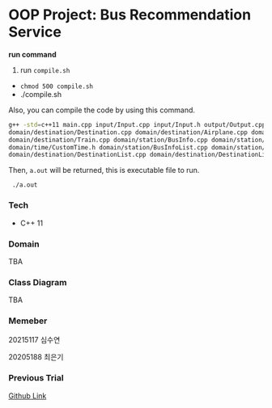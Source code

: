 # OOP Project: Bus Recommendation Service


**run command**
1. run `compile.sh`
- `chmod 500 compile.sh`
- ./compile.sh

Also, you can compile the code by using this command.

```bash
g++ -std=c++11 main.cpp input/Input.cpp input/Input.h output/Output.cpp output/Output.h \
domain/destination/Destination.cpp domain/destination/Airplane.cpp domain/destination/ExpressBus.cpp \
domain/destination/Train.cpp domain/station/BusInfo.cpp domain/station/BusInfo.h domain/time/CustomTime.cpp \
domain/time/CustomTime.h domain/station/BusInfoList.cpp domain/station/BusInfoList.h \
domain/destination/DestinationList.cpp domain/destination/DestinationList.h BusRecommnedationController.cpp
```

Then, `a.out` will be returned, this is executable file to run.

``` ./a.out```


### Tech 
- C++ 11

### Domain
TBA


### Class Diagram
TBA

### Memeber
20215117 심수연

20205188 최은기


### Previous Trial
[Github Link](https://github.com/ChoiEungi/OOP-project)
